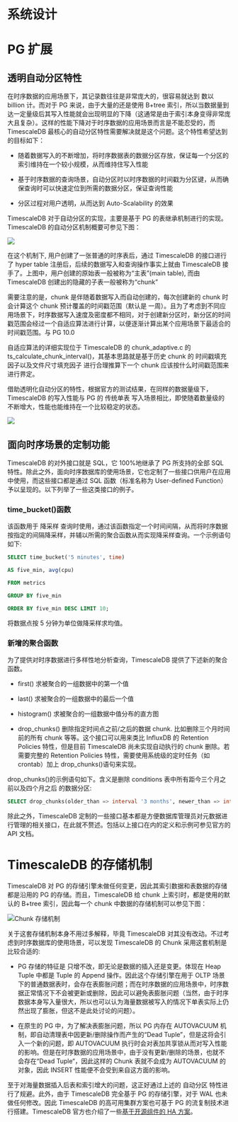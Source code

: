 # 系统设计

# PG 扩展

## 透明自动分区特性

在时序数据的应用场景下，其记录数往往是非常庞大的，很容易就达到 数以 billion 计。而对于 PG 来说，由于大量的还是使用 B+tree 索引，所以当数据量到达一定量级后其写入性能就会出现明显的下降（这通常是由于索引本身变得非常庞大且复杂）。这样的性能下降对于时序数据的应用场景而言是不能忍受的，而 TimescaleDB 最核心的自动分区特性需要解决就是这个问题。这个特性希望达到的目标如下：

- 随着数据写入的不断增加，将时序数据表的数据分区存放，保证每一个分区的索引维持在一个较小规模，从而维持住写入性能

- 基于时序数据的查询场景，自动分区时以时序数据的时间戳为分区键，从而确保查询时可以快速定位到所需的数据分区，保证查询性能

- 分区过程对用户透明，从而达到 Auto-Scalability 的效果

TimescaleDB 对于自动分区的实现，主要是基于 PG 的表继承机制进行的实现。TimescaleDB 的自动分区机制概要可参见下图：

![](https://s2.ax1x.com/2019/11/24/MO9Eef.md.png)

在这个机制下, 用户创建了一张普通的时序表后，通过 TimescaleDB 的接口进行了 hyper table 注册后，后续的数据写入和查询操作事实上就由 TimescaleDB 接手了。上图中，用户创建的原始表一般被称为“主表”(main table), 而由 TimescaleDB 创建出的隐藏的子表一般被称为“chunk”

需要注意的是，chunk 是伴随着数据写入而自动创建的，每次创建新的 chunk 时会计算这个 chunk 预计覆盖的时间戳范围（默认是 一周）。且为了考虑到不同应用场景下，时序数据写入速度及密度都不相同，对于创建新分区时，新分区的时间戳范围会经过一个自适应算法进行计算，以便逐渐计算出某个应用场景下最适合的时间戳范围。与 PG 10.0

自适应算法的详细实现位于 TimescaleDB 的 chunk_adaptive.c 的 ts_calculate_chunk_interval()，其基本思路就是基于历史 chunk 的 时间戳填充因子以及文件尺寸填充因子 进行合理推算下一个 chunk 应该按什么时间戳范围来进行界定。

借助透明化自动分区的特性，根据官方的测试结果，在同样的数据量级下，TimescaleDB 的写入性能与 PG 的 传统单表 写入场景相比，即使随着数量级的不断增大，性能也能维持在一个比较稳定的状态。

![](https://s2.ax1x.com/2019/11/24/MO9Qln.md.png)

## 面向时序场景的定制功能

TimescaleDB 的对外接口就是 SQL，它 100%地继承了 PG 所支持的全部 SQL 特性。除此之外，面向时序数据库的使用场景，它也定制了一些接口供用户在应用中使用，而这些接口都是通过 SQL 函数（标准名称为 User-defined Function）予以呈现的。以下列举了一些这类接口的例子。

### time_bucket()函数

该函数用于 降采样 查询时使用，通过该函数指定一个时间间隔，从而将时序数据按指定的间隔降采样，并辅以所需的聚合函数从而实现降采样查询。一个示例语句如下:

```sql
SELECT time_bucket('5 minutes', time)

AS five_min, avg(cpu)

FROM metrics

GROUP BY five_min

ORDER BY five_min DESC LIMIT 10;
```

将数据点按 5 分钟为单位做降采样求均值。

### 新增的聚合函数

为了提供对时序数据进行多样性地分析查询，TimescaleDB 提供了下述新的聚合函数。

- first() 求被聚合的一组数据中的第一个值

- last() 求被聚合的一组数据中的最后一个值

- histogram() 求被聚合的一组数据中值分布的直方图

- drop_chunks() 删除指定时间点之前/之后的数据 chunk. 比如删除三个月时间前的所有 chunk 等等。这个接口可以用来类比 InfluxDB 的 Retention Policies 特性，但是目前 TimescaleDB 尚未实现自动执行的 chunk 删除。若需要完整的 Retention Policies 特性，需要使用系统级的定时任务（如 crontab）加上 drop_chunks()语句来实现。

drop_chunks()的示例语句如下。含义是删除 conditions 表中所有距今三个月之前以及四个月之后
的数据分区:

```sql
SELECT drop_chunks(older_than => interval '3 months', newer_than => interval '4 months', table_name => 'conditions');
```

除此之外，TimescaleDB 定制的一些接口基本都是方便数据库管理员对元数据进行管理的相关接口，在此就不赘述。包括以上接口在内的定义和示例可参见官方的 API 文档。

# TimescaleDB 的存储机制

TimescaleDB 对 PG 的存储引擎未做任何变更，因此其索引数据和表数据的存储都是沿用的 PG 的存储。而且，TimescaleDB 给 chunk 上索引时，都是使用的默认的 B+tree 索引，因此每一个 chunk 中数据的存储机制可以参见下图：

![Chunk 存储机制](https://s2.ax1x.com/2019/11/24/MOCrgs.md.png)

关于这套存储机制本身不用过多解释，毕竟 TimescaleDB 对其没有改动。不过考虑到时序数据库的使用场景，可以发现 TimescaleDB 的 Chunk 采用这套机制是比较合适的:

- PG 存储的特征是 只增不改，即无论是数据的插入还是变更。体现在 Heap Tuple 中都是 Tuple 的 Append 操作。因此这个存储引擎在用于 OLTP 场景下的普通数据表时，会存在表膨胀问题；而在时序数据的应用场景中，时序数据正常情况下不会被更新或删除，因此可以避免表膨胀问题（当然，由于时序数据本身写入量很大，所以也可以认为海量数据被写入的情况下单表实际上仍然出现了膨胀，但这不是此处讨论的问题）。

- 在原生的 PG 中，为了解决表膨胀问题，所以 PG 内存在 AUTOVACUUM 机制，即自动清理表中因更新/删除操作而产生的“Dead Tuple”，但是这将会引入一个新的问题，即 AUTOVACUUM 执行时会对表加共享锁从而对写入性能的影响。但是在时序数据的应用场景中，由于没有更新/删除的场景，也就不会存在“Dead Tuple“，因此这样的 Chunk 表就不会成为 AUTOVACUUM 的对象，因此 INSERT 性能便不会受到来自这方面的影响。

至于对海量数据插入后表和索引增大的问题，这正好通过上述的 自动分区 特性进行了规避。此外，由于 TimescaleDB 完全基于 PG 的存储引擎，对于 WAL 也未做任何修改。因此 TimescaleDB 的高可用集群方案也可基于 PG 的流复制技术进行搭建。TimescaleDB 官方也介绍了一些[基于开源组件的 HA 方案](https://blog.timescale.com/blog/high-availability-timescaledb-postgresql-patroni-a4572264a831/)。
